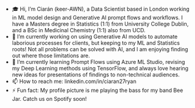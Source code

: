 - 🎓 Hi, I’m Ciarán (keer-AWN), a Data Scientist based in London working in ML model design and Generative AI prompt flows and workflows. I have a Masters degree in Statistics (1:1) from University College Dublin, and a BSc in Medicinal Chemistry (1:1) also from UCD. 
- 🚀 I’m currently working on using Generative AI models to automate laborious processes for clients, but keeping to my ML and Statistics roots! Not all problems can be solved with AI, and I am enjoying finding out where those limitations are.
- 🌱 I’m currently learning Prompt Flows using Azure ML Studio, revising my Deep Learning methods using TensorFlow, and always love hearing new ideas for presentations of findings to non-technical audiences.
- 📫 How to reach me: linkedin.com/in/ciaran27ryan
- ⚡ Fun fact: My profile picture is me playing the bass for my band Bee Jar. Catch us on Spotify soon!

<!---
ciaryan/ciaryan is a ✨ special ✨ repository because its `README.md` (this file) appears on your GitHub profile.
You can click the Preview link to take a look at your changes.
--->
